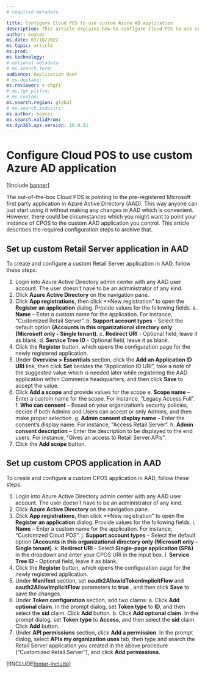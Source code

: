 ```yaml
---
# required metadata

title: Configure Cloud POS to use custom Azure AD application
description: This article explains how to configure Cloud POS to use custom AAD application.
author: boycez
ms.date: 07/18/2022
ms.topic: article
ms.prod:
ms.technology: 
# optional metadata
# ms.search.form:
audience: Application User
# ms.devlang: 
ms.reviewer: v-chgri
# ms.tgt_pltfrm: 
# ms.custom:
ms.search.region: global
# ms.search.industry:
ms.author: boycez
ms.search.validFrom:
ms.dyn365.ops.version: 10.0.21
---
```


# Configure Cloud POS to use custom Azure AD application

[!include [banner](includes/banner.md)]

The out-of-the-box Cloud POS is pointing to the pre-registered Microsoft first party application in Azure Active Directory (AAD). This way anyone can just start using it without making any changes in AAD which is convenient. However, there could be circumstances which you might want to point your instance of CPOS to the custom AAD application you control. This article describes the required configuration steps to archive that.

## Set up custom Retail Server application in AAD

To create and configure a custom Retail Server application in AAD, follow these steps.

1.	Login into Azure Active Directory admin center with any AAD user account. The user doesn't have to be an administrator of any kind.
1.	Click **Azure Active Directory** on the navigation pane.
1.	Click **App registrations**, then click **New registration” to open the **Register an application** dialog. Provide values for the following fields.
a.	**Name** – Enter a custom name for the application. For instance, “Customized Retail Server”.
b.	**Support account types** – Select the default option **(Accounts in this organizational directory only (Microsoft only - Single tenant)**.
c.	**Redirect URI** - Optional field, leave it as blank.
d.	**Service Tree ID** - Optional field, leave it as blank.
1.	Click the **Register** button, which opens the configuration page for the newly registered application.
1.	Under **Overview \> Essentials** section, click the **Add an Application ID URI** link, then click **Set** besides the “Application ID URI”, take a note of the suggested value which is needed later while registering the AAD application within Commerce headquarters, and then click **Save** to accept the value. 
1.	Click **Add a scope** and provide values for the scope
e.	**Scope name** – Enter a custom name for the scope. For instance, “Legacy.Access.Full”.
f.	**Who can consent** – Based on your organization’s security policies, decide if both Admins and Users can accept or only Admins, and then make proper selection.
g.	**Admin consent display name** – Enter the consent’s display name. For instance, “Access Retail Server”.
h.	**Admin consent description** – Enter the description to be displayed to the end users. For instance, “Gives an access to Retail Server APIs”.
1.	Click the **Add scope** button.

## Set up custom CPOS application in AAD

To create and configure a custom CPOS application in AAD, follow these steps.

1.	Login into Azure Active Directory admin center with any AAD user account. The user doesn't have to be an administrator of any kind.
1.	Click **Azure Active Directory** on the navigation pane.
1.	Click **App registrations**, then click **New registration” to open the **Register an application** dialog. Provide values for the following fields.
i.	**Name** – Enter a custom name for the application. For instance, “Customized Cloud POS”.
j.	**Support account types** – Select the default option **(Accounts in this organizational directory only (Microsoft only - Single tenant)**.
k.	**Redirect URI** - Select **Single-page application (SPA)** in the dropdown and enter your CPOS URI in the input box.
l.	**Service Tree ID** - Optional field, leave it as blank.
1.	Click the **Register** button, which opens the configuration page for the newly registered application.
1.	Under **Manifest** section, set **oauth2AllowIdTokenImplicitFlow** and **oauth2AllowImplicitFlow** parameters to **true** , and then click **Save** to save the changes. 
1.	Under **Token configuration** section, add two claims:
a.	Click **Add optional claim**. In the prompt dialog, set **Token type** to **ID**, and then select the **sid** claim. Click **Add** button.
b.	Click **Add optional claim**. In the prompt dialog, set **Token type** to **Access**, and then select the **sid** claim. Click **Add** button.
1.	Under **API permissions** section, click **Add a permission**. In the prompt dialog, select **APIs my organization uses** tab, then type and search the Retail Server application you created in the above procedure (“Customized Retail Server”), and click **Add permissions**.

[!INCLUDE[footer-include](../includes/footer-banner.md)]

